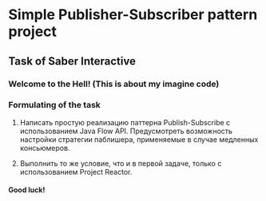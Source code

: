 # Simple Publisher-Subscriber pattern project
## Task of Saber Interactive

### Welcome to the Hell! (This is about my imagine code)

### Formulating of the task

1. Написать простую реализацию паттерна Publish-Subscribe с использованием Java Flow API. 
Предусмотреть возможность настройки стратегии паблишера, применяемые в случае медленных консьюмеров.

2. Выполнить то же условие, что и в первой задаче, только с использованием Project Reactor.

#### Good luck!
